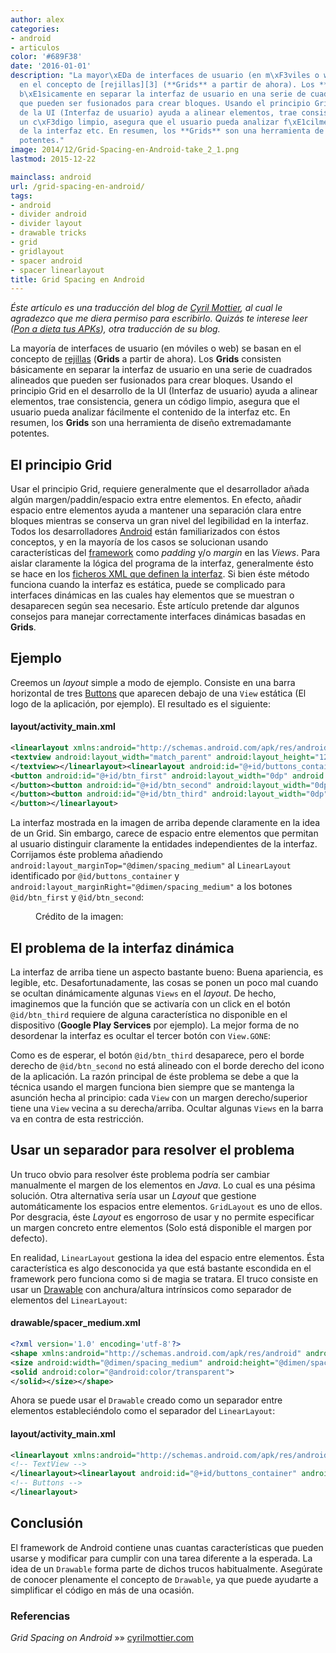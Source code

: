 ```yaml
---
author: alex
categories:
- android
- articulos
color: '#689F38'
date: '2016-01-01'
description: "La mayor\xEDa de interfaces de usuario (en m\xF3viles o web) se basan
  en el concepto de [rejillas][3] (**Grids** a partir de ahora). Los **Grids** consisten
  b\xE1sicamente en separar la interfaz de usuario en una serie de cuadrados alineados
  que pueden ser fusionados para crear bloques. Usando el principio Grid en el desarrollo
  de la UI (Interfaz de usuario) ayuda a alinear elementos, trae consistencia, genera
  un c\xF3digo limpio, asegura que el usuario pueda analizar f\xE1cilmente el contenido
  de la interfaz etc. En resumen, los **Grids** son una herramienta de dise\xF1o extremadamante
  potentes."
image: 2014/12/Grid-Spacing-en-Android-take_2_1.png
lastmod: 2015-12-22

mainclass: android
url: /grid-spacing-en-android/
tags:
- android
- divider android
- divider layout
- drawable tricks
- grid
- gridlayout
- spacer android
- spacer linearlayout
title: Grid Spacing en Android
---
```


*Éste artículo es una traducción del blog de [Cyril Mottier][1], al cual le agradezco que me diera permiso para escribirlo. Quizás te interese leer ([Pon a dieta tus APKs][2]), otra traducción de su blog.*

La mayoría de interfaces de usuario (en móviles o web) se basan en el concepto de [rejillas][3] (**Grids** a partir de ahora). Los **Grids** consisten básicamente en separar la interfaz de usuario en una serie de cuadrados alineados que pueden ser fusionados para crear bloques. Usando el principio Grid en el desarrollo de la UI (Interfaz de usuario) ayuda a alinear elementos, trae consistencia, genera un código limpio, asegura que el usuario pueda analizar fácilmente el contenido de la interfaz etc. En resumen, los **Grids** son una herramienta de diseño extremadamante potentes.

## El principio Grid

Usar el principio Grid, requiere generalmente que el desarrollador añada algún margen/paddin/espacio extra entre elementos. En efecto, añadir espacio entre elementos ayuda a mantener una separación clara entre bloques mientras se conserva un gran nivel del legibilidad en la interfaz. Todos los desarrolladores [Android][4] están familiarizados con éstos conceptos, y en la mayoría de los casos se solucionan usando características del [framework][5] como *padding* y/o *margin* en las *Views*. Para aislar claramente la lógica del programa de la interfaz, generalmente ésto se hace en los [ficheros XML que definen la interfaz][6]. Si bien éste método funciona cuando la interfaz es estática, puede se complicado para interfaces dinámicas en las cuales hay elementos que se muestran o desaparecen según sea necesario. Éste artículo pretende dar algunos consejos para manejar correctamente interfaces dinámicas basadas en **Grids**.

<!--more--><!--ad-->

## Ejemplo

Creemos un *layout* simple a modo de ejemplo. Consiste en una barra horizontal de tres [Buttons][7] que aparecen debajo de una `View` estática (El logo de la aplicación, por ejemplo). El resultado es el siguiente:

#### layout/activity_main.xml

```xml
<linearlayout xmlns:android="http://schemas.android.com/apk/res/android" android:layout_width="match_parent" android:layout_height="wrap_content" android:orientation="vertical" android:padding="@dimen/spacing_medium">
<textview android:layout_width="match_parent" android:layout_height="128dp" android:background="@color/light_gray" android:gravity="center" android:text="@string/application_logo" android:textappearance="@android:style/TextAppearance.Material.Display1">
</textview></linearlayout><linearlayout android:id="@+id/buttons_container" android:layout_width="match_parent" android:layout_height="wrap_content" android:orientation="horizontal">
<button android:id="@+id/btn_first" android:layout_width="0dp" android:layout_height="wrap_content" android:layout_weight="1" android:background="@drawable/purple" android:text="@string/button_1">
</button><button android:id="@+id/btn_second" android:layout_width="0dp" android:layout_height="wrap_content" android:layout_weight="1" android:background="@drawable/indigo" android:text="@string/button_2">
</button><button android:id="@+id/btn_third" android:layout_width="0dp" android:layout_height="wrap_content" android:layout_weight="1" android:background="@drawable/teal" android:text="@string/button_3">
</button></linearlayout>


```

<figure>
<a href="/img/2014/12/Grid-Spacing-en-Android-take_1.png"><amp-img on="tap:lightbox1" role="button" tabindex="0" layout="responsive" src="/img/2014/12/Grid-Spacing-en-Android-take_1.png" title="{{ page.title }}" alt="{{ page.title }}" width="1080px" height="624px" /></a>
</figure>

La interfaz mostrada en la imagen de arriba depende claramente en la idea de un Grid. Sin embargo, carece de espacio entre elementos que permitan al usuario distinguir claramente la entidades independientes de la interfaz. Corrijamos éste problema añadiendo `android:layout_marginTop="@dimen/spacing_medium"` al `LinearLayout` identificado por `@id/buttons_container` y `android:layout_marginRight="@dimen/spacing_medium"` a los botones `@id/btn_first` y `@id/btn_second`:

<figure>
<a href="/img/2014/12/Grid-Spacing-en-Android-take_2_1.png"><amp-img on="tap:lightbox1" role="button" tabindex="0" layout="responsive" src="/img/2014/12/Grid-Spacing-en-Android-take_2_1.png" title="{{ page.title }}" alt="{{ page.title }}" width="1080px" height="672px" /></a>
<span class="image-credit">Crédito de la imagen: </span>
</figure>

## El problema de la interfaz dinámica

La interfaz de arriba tiene un aspecto bastante bueno: Buena apariencia, es legible, etc. Desafortunadamente, las cosas se ponen un poco mal cuando se ocultan dinámicamente algunas `Views` en el *layout*. De hecho, imaginemos que la función que se activaría con un click en el botón `@id/btn_third` requiere de alguna característica no disponible en el dispositivo (**Google Play Services** por ejemplo). La mejor forma de no desordenar la interfaz es ocultar el tercer botón con `View.GONE`:

<figure>
<a href="/img/2014/12/Grid-Spacing-en-Android-take_2_2.png"><amp-img on="tap:lightbox1" role="button" tabindex="0" layout="responsive" src="/img/2014/12/Grid-Spacing-en-Android-take_2_2.png" title="{{ page.title }}" alt="{{ page.title }}" width="1080px" height="672px" /></a>
</figure>

Como es de esperar, el botón `@id/btn_third` desaparece, pero el borde derecho de `@id/btn_second` no está alineado con el borde derecho del icono de la aplicación. La razón principal de éste problema se debe a que la técnica usando el margen funciona bien siempre que se mantenga la asunción hecha al principio: cada `View` con un margen derecho/superior tiene una `View` vecina a su derecha/arriba. Ocultar algunas `Views` en la barra va en contra de esta restricción.

## Usar un separador para resolver el problema

Un truco obvio para resolver éste problema podría ser cambiar manualmente el margen de los elementos en *Java*. Lo cual es una pésima solución. Otra alternativa sería usar un *Layout* que gestione automáticamente los espacios entre elementos. `GridLayout` es uno de ellos. Por desgracia, éste *Layout* es engorroso de usar y no permite especificar un margen concreto entre elementos (Solo está disponible el margen por defecto).

En realidad, `LinearLayout` gestiona la idea del espacio entre elementos. Ésta característica es algo desconocida ya que está bastante escondida en el framework pero funciona como si de magia se tratara. El truco consiste en usar un [Drawable][8] con anchura/altura intrínsicos como separador de elementos del `LinearLayout`:

#### drawable/spacer_medium.xml

```xml
<?xml version='1.0' encoding='utf-8'?>
<shape xmlns:android="http://schemas.android.com/apk/res/android" android:shape="rectangle">
<size android:width="@dimen/spacing_medium" android:height="@dimen/spacing_medium">
<solid android:color="@android:color/transparent">
</solid></size></shape>

```

Ahora se puede usar el `Drawable` creado como un separador entre elementos estableciéndolo como el separador del `LinearLayout`:

#### layout/activity_main.xml

```xml
<linearlayout xmlns:android="http://schemas.android.com/apk/res/android" android:layout_width="match_parent" android:layout_height="wrap_content" android:divider="@drawable/spacer_medium" android:orientation="vertical" android:padding="@dimen/spacing_medium" android:showdividers="middle">
<!-- TextView -->
</linearlayout><linearlayout android:id="@+id/buttons_container" android:layout_width="match_parent" android:layout_height="wrap_content" android:divider="@drawable/spacer_medium" android:orientation="horizontal" android:showdividers="middle">
<!-- Buttons -->
</linearlayout>


```

<figure>
<a href="/img/2014/12/Grid-Spacing-en-Android-take_3.png"><amp-img on="tap:lightbox1" role="button" tabindex="0" layout="responsive" src="/img/2014/12/Grid-Spacing-en-Android-take_3.png" title="{{ page.title }}" alt="{{ page.title }}" width="1080px" height="672px" /></a>
</figure>

## Conclusión

El framework de Android contiene unas cuantas características que pueden usarse y modificar para cumplir con una tarea diferente a la esperada. La idea de un `Drawable` forma parte de dichos trucos habitualmente. Asegúrate de conocer plenamente el concepto de `Drawable`, ya que puede ayudarte a simplificar el código en más de una ocasión.

### Referencias

*Grid Spacing on Android* »» <a href="http://cyrilmottier.com/2014/11/17/grid-spacing-on-android/" target="_blank">cyrilmottier.com</a>

 [1]: http://cyrilmottier.com/ "Blog de Cyril"
 [2]: https://elbauldelprogramador.com/pon-dieta-tus-apks/ "Pon a Dieta Tus APKs"
 [3]: https://elbauldelprogramador.com/crear-un-gridview-con-adaptador-personalizado-en-android/ "Crear un GridView con Adaptador personalizado en Android"
 [4]: https://elbauldelprogramador.com/curso-programacion-android/ "Curso de programación en Android"
 [5]: https://elbauldelprogramador.com/los-10-mejores-frameworks-gratis-de-aplicaciones-web/ "Los 11 mejores frameworks gratuitos para aplicaciones Web"
 [6]: https://elbauldelprogramador.com/programacion-android-interfaz-grafica_23/ "Programación Android: Layouts"
 [7]: https://elbauldelprogramador.com/programacion-android-interfaz-grafica_25/ "Programación Android: Componentes Gráficos"
 [8]: https://elbauldelprogramador.com/optimizando-la-interfaz-android-compound-drawables/ "Optimizando la interfaz Android – Compound Drawables"

